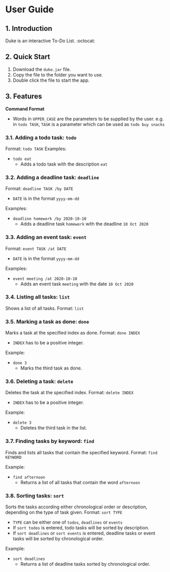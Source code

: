 # User Guide

## 1. Introduction

Duke is an interactive To-Do List. :octocat:

## 2. Quick Start
1. Download the `duke.jar` file.
2. Copy the file to the folder you want to use. 
3. Double click the file to start the app. 

## 3. Features

**Command Format**
- Words in `UPPER_CASE` are the parameters to be supplied by the user. e.g. in `todo TASK`, `TASK` is a parameter which can be used as `todo buy snacks`

### 3.1. Adding a todo task: `todo`
Format: `todo TASK`
Examples: 
- `todo eat`
    - Adds a todo task with the description `eat` 

### 3.2. Adding a deadline task: `deadline`
Format: `deadline TASK /by DATE`
- `DATE` is in the format `yyyy-mm-dd`

Examples: 
- `deadline homework /by 2020-10-10`
    - Adds a deadline task `homework` with the deadline `10 Oct 2020`

### 3.3. Adding an event task: `event`
Format: `event TASK /at DATE`
- `DATE` is in the format `yyyy-mm-dd`

Examples: 
- `event meeting /at 2020-10-10`
    - Adds an event task `meeting` with the date `10 Oct 2020`

### 3.4. Listing all tasks: `list`
Shows a list of all tasks. 
Format: `list`

### 3.5. Marking a task as done: `done`
Marks a task at the specified index as done. 
Format: `done INDEX`
- `INDEX` has to be a positive integer.

Example: 
- `done 3` 
  - Marks the third task as done. 

### 3.6. Deleting a task: `delete`
Deletes the task at the specified index. 
Format: `delete INDEX`
- `INDEX` has to be a positive integer.

Example:
- `delete 3`
  - Deletes the third task in the list.

### 3.7. Finding tasks by keyword: `find`
Finds and lists all tasks that contain the specified keyword. 
Format: `find KEYWORD`

Example:
- `find afternoon` 
  - Returns a list of all tasks that contain the word `afternoon`

### 3.8. Sorting tasks: `sort`
Sorts the tasks according either chronological order or description, depending on the type of task given. 
Format: `sort TYPE`
- `TYPE` can be either one of `todos`, `deadlines` or `events`
- If `sort todos` is entered, todo tasks will be sorted by description. 
- If `sort deadlines` or `sort events` is entered, deadline tasks or event tasks will be sorted by chronological order. 

Example:
- `sort deadlines`
  - Returns a list of deadline tasks sorted by chronological order. 